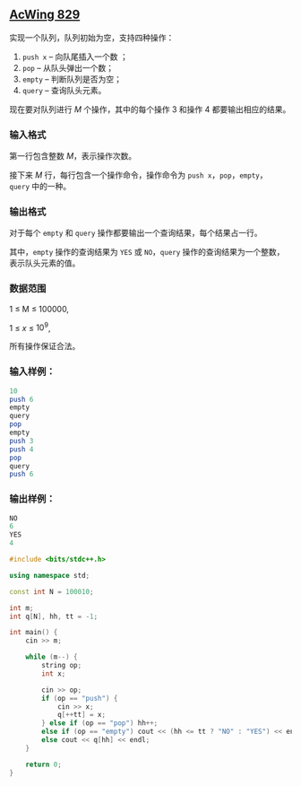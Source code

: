 ## [AcWing 829](https://www.acwing.com/problem/content/831/)

实现一个队列，队列初始为空，支持四种操作：

1. `push x` – 向队尾插入一个数 ；
2. `pop` – 从队头弹出一个数；
3. `empty` – 判断队列是否为空；
4. `query` – 查询队头元素。

现在要对队列进行 $M$ 个操作，其中的每个操作 $3$ 和操作 $4$ 都要输出相应的结果。

### **输入格式**

第一行包含整数 $M$，表示操作次数。

接下来 $M$ 行，每行包含一个操作命令，操作命令为 `push x`，`pop`，`empty`，`query` 中的一种。

### **输出格式**

对于每个 `empty` 和 `query` 操作都要输出一个查询结果，每个结果占一行。

其中，`empty` 操作的查询结果为 `YES` 或 `NO`，`query` 操作的查询结果为一个整数，表示队头元素的值。

### **数据范围**

1 ≤ M ≤ 100000,

1 ≤ $x$ ≤ $10^9$,

所有操作保证合法。

### **输入样例：**

```perl
10
push 6
empty
query
pop
empty
push 3
push 4
pop
query
push 6
```

### **输出样例：**

```objectivec
NO
6
YES
4
```

```cpp
#include <bits/stdc++.h>

using namespace std;

const int N = 100010;

int m;
int q[N], hh, tt = -1;

int main() {
    cin >> m;

    while (m--) {
        string op;
        int x;

        cin >> op;
        if (op == "push") {
            cin >> x;
            q[++tt] = x;
        } else if (op == "pop") hh++;
        else if (op == "empty") cout << (hh <= tt ? "NO" : "YES") << endl;
        else cout << q[hh] << endl;
    }

    return 0;
}
```